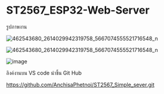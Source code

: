 # ST2567_ESP32-Web-Server

รูปภาพงาน

![462543680_2614029942319758_5667074555521716548_n](https://github.com/user-attachments/assets/a92ca050-955a-4793-baab-1ea90f6894d9)

![462543680_2614029942319758_5667074555521716548_n](https://github.com/user-attachments/assets/1af1746e-7729-4d0b-bf0e-6ea31b69e84e)

![image](https://github.com/user-attachments/assets/c59bc241-e847-4390-87d7-c8451969775b)


ลิงค์งานบน VS code นำขึ้น Git Hub

https://github.com/AnchisaPhetnoi/ST2567_Simple_sever.git
